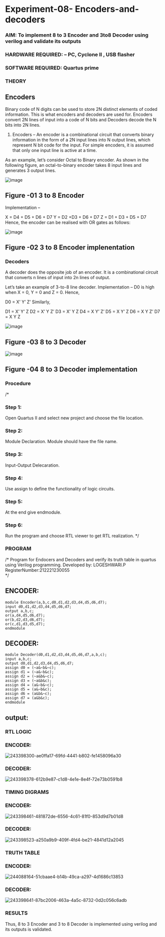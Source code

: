 # Experiment-08- Encoders-and-decoders 
### AIM: To implement 8 to 3 Encoder and  3to8 Decoder using verilog and validate its outputs
### HARDWARE REQUIRED:  – PC, Cyclone II , USB flasher
### SOFTWARE REQUIRED:   Quartus prime
### THEORY 

## Encoders
Binary code of N digits can be used to store 2N distinct elements of coded information. This is what encoders and decoders are used for. Encoders convert 2N lines of input into a code of N bits and Decoders decode the N bits into 2N lines.

1. Encoders –
An encoder is a combinational circuit that converts binary information in the form of a 2N input lines into N output lines, which represent N bit code for the input. For simple encoders, it is assumed that only one input line is active at a time.

As an example, let’s consider Octal to Binary encoder. As shown in the following figure, an octal-to-binary encoder takes 8 input lines and generates 3 output lines.

![image](https://user-images.githubusercontent.com/36288975/171543588-bc0746df-a173-4b35-989e-5fb7d385fe8a.png)
## Figure -01 3 to 8 Encoder 


Implementation –

X = D4 + D5 + D6 + D7
Y = D2 +D3 + D6 + D7
Z = D1 + D3 + D5 + D7 
Hence, the encoder can be realised with OR gates as follows:


![image](https://user-images.githubusercontent.com/36288975/171543740-68403b82-aa93-4c98-9343-f32b14885a2e.png)
## Figure -02 3 to 8 Encoder implenentation 

 ### Decoders 
A decoder does the opposite job of an encoder. It is a combinational circuit that converts n lines of input into 2n lines of output.

Let’s take an example of 3-to-8 line decoder.
Implementation –
D0 is high when X = 0, Y = 0 and Z = 0. Hence,

D0 = X’ Y’ Z’ 
Similarly,

D1 = X’ Y’ Z
D2 = X’ Y Z’
D3 = X’ Y Z
D4 = X Y’ Z’
D5 = X Y’ Z
D6 = X Y Z’
D7 = X Y Z 


![image](https://user-images.githubusercontent.com/36288975/171543978-ee2d0671-2846-40a1-8705-507fd6287a49.png)
## Figure -03 8 to 3 Decoder 



![image](https://user-images.githubusercontent.com/36288975/171543866-5a6eace6-8683-49d7-9c4f-a7cb30ec3035.png)
## Figure -04 8 to 3 Decoder implementation 

### Procedure
/* 
### Step 1:
Open Quartus II and select new project and choose the file location.

### Step 2:
Module Declaration. Module should have the file name.

### Step 3:
Input-Output Delecaration.

### Step 4:
Use assign to define the functionality of logic circuits.

### Step 5:
At the end give endmodule.

### Step 6:
Run the program and choose RTL viewer to get RTL realization.
*/



### PROGRAM 
/*
Program for Endocers and Decoders  and verify its truth table in quartus using Verilog programming.
Developed by: LOGESHWARI.P
RegisterNumber:212221230055  
*/
## ENCODER:
```
module Encoder(a,b,c,d0,d1,d2,d3,d4,d5,d6,d7);
input d0,d1,d2,d3,d4,d5,d6,d7;
output a,b,c;
or(a,d4,d5,d6,d7);
or(b,d2,d3,d6,d7);
or(c,d1,d3,d5,d7);
endmodule
```
## DECODER:
```
module Decoder(d0,d1,d2,d3,d4,d5,d6,d7,a,b,c);
input a,b,c;
output d0,d1,d2,d3,d4,d5,d6,d7;
assign d0 = (~a&~b&~c);
assign d1 = (~a&~b&c);
assign d2 = (~a&b&~c);
assign d3 = (~a&b&c);
assign d4 = (a&~b&~c);
assign d5 = (a&~b&c);
assign d6 = (a&b&~c);
assign d7 = (a&b&c);
endmodule
```

## output:
### RTL LOGIC  
### ENCODER:
![243398300-ae0ffa17-69fd-4441-b802-fe1458096a30](https://github.com/logeshwari2004/Experiment-08-Encoders-and-decoders-/assets/94211349/3d0389b1-9396-4aa8-a058-b077c8340217)
### DECODER:
![243398378-612b9e87-c1d8-4e1e-8e4f-72e73b0591b8](https://github.com/logeshwari2004/Experiment-08-Encoders-and-decoders-/assets/94211349/f863d023-7740-4ff3-bbc1-a0750f7c4988)
### TIMING DIGRAMS  
### ENCODER:
![243398461-481872de-6556-4c61-81f0-853d9d7b01d8](https://github.com/logeshwari2004/Experiment-08-Encoders-and-decoders-/assets/94211349/44137563-b2ff-466f-be25-39d4890922a6)
### DECODER:
![243398523-a250a9b9-409f-4fd4-be21-4841d12a2045](https://github.com/logeshwari2004/Experiment-08-Encoders-and-decoders-/assets/94211349/19b6b0f2-5b0e-422b-9586-eda597ddb1f1)
### TRUTH TABLE 
### ENCODER:
![244088164-51cbaae4-b14b-49ca-a297-4d1686c13853](https://github.com/logeshwari2004/Experiment-08-Encoders-and-decoders-/assets/94211349/f5c791d7-44be-4be6-9fea-71b1e67b5631)
### DECODER:
![243398641-87bc2006-463a-4a5c-8732-0d2c056c6adb](https://github.com/logeshwari2004/Experiment-08-Encoders-and-decoders-/assets/94211349/9e9a2579-60d4-47a3-9766-64f4c78a42fa)
### RESULTS 
Thus, 8 to 3 Encoder and 3 to 8 Decoder is implemented using verilog and its outputs is validated.
